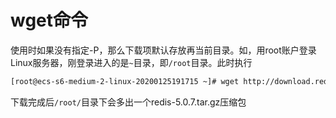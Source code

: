 # wget命令

使用时如果没有指定-P，那么下载项默认存放再当前目录。如，用root账户登录Linux服务器，刚登录进入的是`~`目录，即`/root`目录。此时执行

```sh
[root@ecs-s6-medium-2-linux-20200125191715 ~]# wget http://download.redis.io/releases/redis-5.0.7.tar.gz
```

下载完成后`/root/`目录下会多出一个redis-5.0.7.tar.gz压缩包
